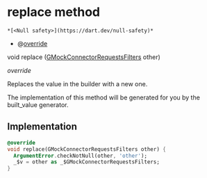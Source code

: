 


# replace method




    *[<Null safety>](https://dart.dev/null-safety)*



- @[override](https://api.flutter.dev/flutter/dart-core/override-constant.html)

void replace
([GMockConnectorRequestsFilters](../../third_party_yonomi_graphql_schema_schema.docs.schema.gql/GMockConnectorRequestsFilters-class.md) other)

_override_



<p>Replaces the value in the builder with a new one.</p>
<p>The implementation of this method will be generated for you by the
built_value generator.</p>



## Implementation

```dart
@override
void replace(GMockConnectorRequestsFilters other) {
  ArgumentError.checkNotNull(other, 'other');
  _$v = other as _$GMockConnectorRequestsFilters;
}
```








